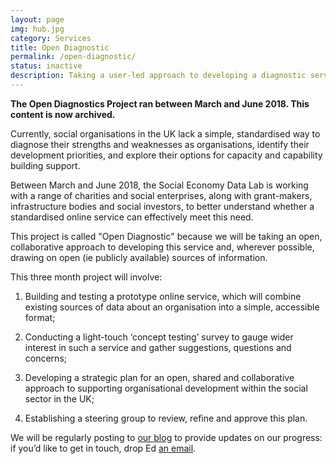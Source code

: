 ```yaml
---
layout: page
img: hub.jpg
category: Services
title: Open Diagnostic
permalink: /open-diagnostic/
status: inactive
description: Taking a user-led approach to developing a diagnostic service for charities and social enterprises, which makes the best use of existing sources of data, such as Charity Commission records and 360Giving
---
```


**The Open Diagnostics Project ran between March and June 2018. This content is now archived.**

Currently, social organisations in the UK lack a simple, standardised way to diagnose their strengths and weaknesses as organisations, identify their development priorities, and explore their options for capacity and capability building support.

Between March and June 2018, the Social Economy Data Lab is working with a range of charities and social enterprises, along with grant-makers, infrastructure bodies and social investors, to better understand whether a standardised online service can effectively meet this need.

This project is called "Open Diagnostic" because we will be taking an open, collaborative approach to developing this service and, wherever possible, drawing on open (ie publicly available) sources of information. 

This three month project will involve:

1. Building and testing a prototype online service, which will combine existing sources of data about an organisation into a simple, accessible format;

2. Conducting a light-touch ‘concept testing’ survey to gauge wider interest in such a service and gather suggestions, questions and concerns;

3. Developing a strategic plan for an open, shared and collaborative approach to supporting organisational development within the social sector in the UK;

4. Establishing a steering group to review, refine and approve this plan.

We will be regularly posting to [our blog](http://socialeconomydatalab.org/blog) to provide updates on our progress: if you’d like to get in touch, drop Ed [an email](mailto:ed@socialeconomydatalab.org).
